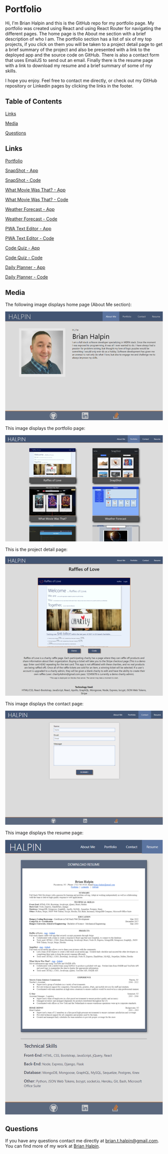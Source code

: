 # Portfolio

Hi, I'm Brian Halpin and this is the GitHub repo for my portfolio page.  My portfolio was created using React and using React Router for navigating the different pages.  The home page is the About me section with a brief description of who I am.  The portfolio section has a list of six of my top projects, if you click on them you will be taken to a project detail page to get a brief summary of the project and also be presented with a link to the deployed app and the source code on GitHub.  There is also a contact form that uses EmailJS to send out an email.  Finally there is the resume page with a link to download my resume and a brief summary of some of my skills.

I hope you enjoy.  Feel free to contact me directly, or check out my GitHub repository or Linkedin pages by clicking the links in the footer.

## Table of Contents

[Links](#links)

[Media](#media)

[Questions](#questions)

## Links
[Portfolio](https://bthalpin.com)

[SnapShot - App](https://snapshot-bh.herokuapp.com/)

[SnapShot - Code](https://github.com/bthalpin/SnapShot)

[What Movie Was That? - App](https://bthalpin.github.io/What-Movie-Was-That/)

[What Movie Was That? - Code](https://github.com/bthalpin/What-Movie-Was-That)

[Weather Forecast - App](https://bthalpin.github.io/Weather-Forecast/)

[Weather Forecast - Code](https://github.com/bthalpin/Weather-Forecast)

[PWA Text Editor - App](https://text-editor-bh.herokuapp.com/)

[PWA Text Editor - Code](https://github.com/bthalpin/text-editor-app)

[Code Quiz - App](https://bthalpin.github.io/Code-Quiz/)

[Code Quiz - Code](https://github.com/bthalpin/Code-Quiz)

[Daily Planner - App](https://bthalpin.github.io/Daily-Planner/)

[Daily Planner - Code](https://github.com/bthalpin/Daily-Planner)
        
## Media
The following image displays home page (About Me section):

![About me page for Brian Halpin](/public/images/about-page.png)

This image displays the portfolio page:

![Portfolio page](public/images/project-page.png)

This is the project detail page:

![Project Detail Page](public/images/detail-project-page.png)

This image displays the contact page:

![Contact page](public/images/contact-page.png)

This image displays the resume page:

![Resume page](public/images/resume-page.png)

## Questions
If you have any questions contact me directly at <brian.t.halpin@gmail.com>. You can find more of my work at [Brian Halpin](https://github.com/bthalpin).



